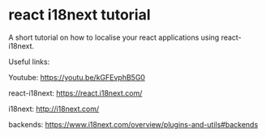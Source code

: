 # react i18next tutorial

A short tutorial on how to localise your react applications using react-i18next.

Useful links:

Youtube: https://youtu.be/kGFEvphB5G0

react-i18next: https://react.i18next.com/

i18next: http://i18next.com/

backends: https://www.i18next.com/overview/plugins-and-utils#backends